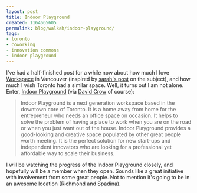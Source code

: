 ```yaml
---
layout: post
title: Indoor Playground
created: 1164665605
permalink: blog/walkah/indoor-playground/
tags:
- toronto
- coworking
- innovation commons
- indoor playground
---
```

<p>I've had a half-finished post for a while now about how much I love <a href="http://abetterplacetowork.com/">Workspace</a> in Vancouver (inspired by <a href="http://sarahpullman.com/blog/sarahfelicity/i-heart-workspace">sarah's post</a> on the subject), and how much I wish Toronto had a similar space. Well, it turns out I am not alone. Enter, <a href="http://indoorplayground.ning.com/">Indoor Playground</a> (via <a href="http://davidcrow.ca/article/1301/the-innovation-commons-is-coming">David Crow</a> of course):</p>
<blockquote>
Indoor Playground is a next generation workspace based in the downtown core of Toronto. It is a home away from home for the entrepreneur who needs an office space on occasion. It helps to solve the problem of having a place to work when you are on the road or when you just want out of the house. Indoor Playground provides a good-looking and creative space populated by other great people worth meeting. It is the perfect solution for new start-ups and independent innovators who are looking for a professional yet affordable way to scale their business.
</blockquote>
<p>I will be watching the progress of the Indoor Playground closely, and hopefully will be a member when they open. Sounds like a great initiative with involvement from some great people. Not to mention it's going to be in an awesome location (Richmond and Spadina).</p>
